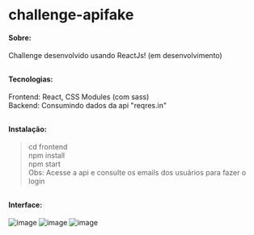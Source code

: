 # challenge-apifake

#### Sobre: 
Challenge desenvolvido usando ReactJs! (em desenvolvimento)

## 

#### Tecnologias:
Frontend: React, CSS Modules (com sass)<br />
Backend: Consumindo dados da api "reqres.in" 

##

#### Instalação:
> cd frontend <br />
> npm install <br />
> npm start <br />
> Obs: Acesse a api e consulte os emails dos usuários para fazer o login <br />
##

#### Interface:

![image](https://user-images.githubusercontent.com/80600474/177194772-6a0303a0-d070-484c-950f-894b0ce0409a.png)
![image](https://user-images.githubusercontent.com/80600474/177194902-ab0f7313-2ce1-4877-8ff5-17e97418f5a8.png)
![image](https://user-images.githubusercontent.com/80600474/177194931-e8d0df85-7d03-4f7e-8c83-572720e4861b.png)
